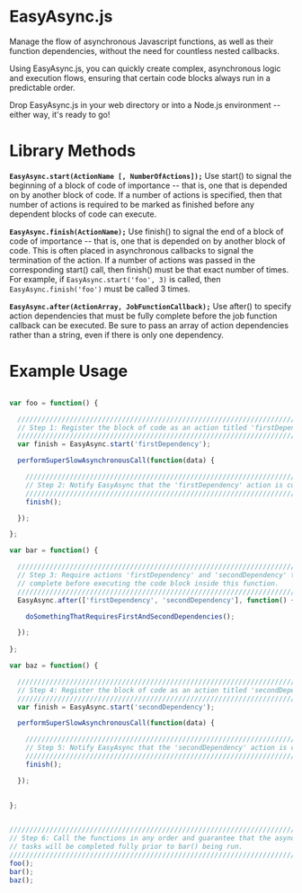 EasyAsync.js
========
Manage the flow of asynchronous Javascript functions, as well as their function dependencies, without the need for countless nested callbacks.

Using EasyAsync.js, you can quickly create complex, asynchronous logic and execution flows, ensuring that certain code blocks always run in a predictable order.

Drop EasyAsync.js in your web directory or into a Node.js environment -- either way, it's ready to go!

Library Methods
========
**`EasyAsync.start(ActionName [, NumberOfActions]);`**
Use start() to signal the beginning of a block of code of importance -- that is, one that is depended on by another block of code. If a number of actions is specified, then that number of actions is required to be 
marked as finished before any dependent blocks of code can execute.

**`EasyAsync.finish(ActionName);`**
Use finish() to signal the end of a block of code of importance -- that is, one that is depended on by another block of code. This is often placed in asynchronous callbacks to signal the termination of the action. If a number of actions was passed in the corresponding start() call, then finish() must be that exact number of times. For example, if `EasyAsync.start('foo', 3)` is called, then `EasyAsync.finish('foo')` must be called 3 times.

**`EasyAsync.after(ActionArray, JobFunctionCallback);`**
Use after() to specify action dependencies that must be fully complete before the job function callback can be executed. Be sure to pass an array of action dependencies rather than a string, even if there is only one dependency.

Example Usage
========
```javascript

var foo = function() {

  //////////////////////////////////////////////////////////////////////////////
  // Step 1: Register the block of code as an action titled 'firstDependency' //
  //////////////////////////////////////////////////////////////////////////////
  var finish = EasyAsync.start('firstDependency');

  performSuperSlowAsynchronousCall(function(data) {

    ////////////////////////////////////////////////////////////////////////////
    // Step 2: Notify EasyAsync that the 'firstDependency' action is complete //
    ////////////////////////////////////////////////////////////////////////////
    finish();

  });

};

var bar = function() {

  ////////////////////////////////////////////////////////////////////////////
  // Step 3: Require actions 'firstDependency' and 'secondDependency' to be //
  // complete before executing the code block inside this function.         //
  ////////////////////////////////////////////////////////////////////////////
  EasyAsync.after(['firstDependency', 'secondDependency'], function() {

    doSomethingThatRequiresFirstAndSecondDependencies();

  });
  
};

var baz = function() {

  ///////////////////////////////////////////////////////////////////////////////
  // Step 4: Register the block of code as an action titled 'secondDependency' //
  ///////////////////////////////////////////////////////////////////////////////
  var finish = EasyAsync.start('secondDependency');

  performSuperSlowAsynchronousCall(function(data) {

    /////////////////////////////////////////////////////////////////////////////
    // Step 5: Notify EasyAsync that the 'secondDependency' action is complete //
    /////////////////////////////////////////////////////////////////////////////
    finish();

  });
  
  
};


/////////////////////////////////////////////////////////////////////////////////
// Step 6: Call the functions in any order and guarantee that the asynchronous //
// tasks will be completed fully prior to bar() being run.                     //
/////////////////////////////////////////////////////////////////////////////////
foo();
bar();
baz();


```